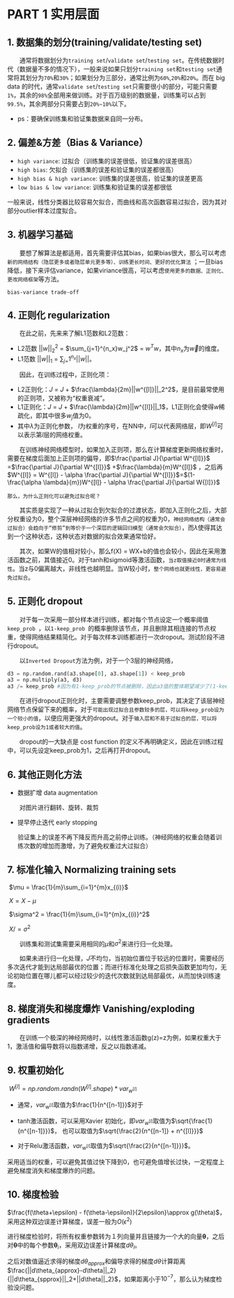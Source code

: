 # PART 1 实用层面

## 1. 数据集的划分(training/validate/testing set)

　　通常将数据划分为`training set`/`validate set`/`testing set`。在传统数据时代（数据量不多的情况下），一般来说如果只划分`training set`和`testing set`通常将其划分为`70%`和`30%`；如果划分为三部分，通常比例为`60%`,`20%`和`20%`。而在 big data 的时代，通常`validate set`/`testing set`只需要很小的部分，可能只需要`1%`，其余的`98%`全部用来做训练。对于百万级别的数据量，训练集可以占到`99.5%`，其余两部分只需要占到`20%~10%`以下。

- ps：要确保训练集和验证集数据来自同一分布。

## 2. 偏差&方差（Bias & Variance）
- `high variance`: 过拟合（训练集的误差很低，验证集的误差很高）
- `high bias`: 欠拟合（训练集的误差和验证集的误差都很高）
- `high bias & high variance`: 训练集的误差很高，验证集的误差更高
- `low bias & low variance`: 训练集和验证集的误差都很低

一般来说，线性分类器比较容易欠拟合，而曲线和高次函数容易过拟合，因为其对部分outlier样本过度拟合。

## 3. 机器学习基础

　　要想了解算法是都适用，首先需要评估其bias，如果bias很大，那么可以考虑`新的网络结构（隐层更多或者隐层单元更多等）、训练更长时间、更好的优化算法` ；一旦bias降低，接下来评估variance，如果viriance很高，可以考虑`使用更多的数据、正则化、更改网络框架`等方法。

`bias-variance trade-off`

## 4. 正则化 regularization

　　在此之前，先来来了解L1范数和L2范数：

- L2范数 $||w||_2^2$ = $\sum_{j=1}^{n_x}w_j^2$ = $w^{T}w$，其中$n_x$为$\vec{w}$的维度。
- L1范数 $||w||_{1}$ = $\sum_{j=}1^{n_x}||w||$。

　　因此，在训练过程中，正则化项：

- L2正则化：$J$ = $J$ + $\frac{\lambda}{2m}||w^{[l]}||_2^2$，是目前最常使用的正则项，又被称为“权重衰减”。
- L1正则化：$J$ = $J$ + $\frac{\lambda}{2m}||w^{[l]}||_1$，L1正则化会使得$w$稀疏化，即其中很多$w_j$值为0。
- 其中$\lambda$为正则化参数， $l$为权重的序号，在NN中，$l$可以代表网络层，即$W^{[l]}$可以表示第$l$层的网络权重。

　　在训练神经网络模型时，如果加入正则项，那么在计算梯度更新网络权重时，需要在梯度后面加上正则项的偏导，即$\frac{\partial J}{\partial W^{[l]}}$ =$\frac{\partial J}{\partial W^{[l]}}$ +$\frac{\lambda}{m}W^{[l]}$ ，之后再$W^{[l]} = W^{[l]} - \alpha \frac{\partial J}{\partial W^{[l]}}$=$(1-\frac{\alpha \lambda}{m})W^{[l]} - \alpha \frac{\partial J}{\partial W{[l]}}$

`那么，为什么正则化可以避免过拟合呢？`

　　其实质是实现了一种从过拟合到欠拟合的过渡状态，即加入正则化之后，大部分权重设为0，整个深层神经网络的许多节点之间的权重为0，`神经网络结构（通常会过拟合）会趋向于“修剪”到等价于一个深层的逻辑回归模型（通常会欠拟合）`，而$\lambda$使得其达到一个这种状态，这种状态对数据的拟合效果通常恰好。

　　其次，如果Ｗ的值相对较小，那么f(X) = WX+b的值也会较小，因此在采用激活函数之前，其值接近0。对于tanh和sigmoid等激活函数，`当z取值接近0时通常为线性`。当z与0偏离越大，非线性也越明显。当W较小时，`整个网络也就更线性，更容易避免过拟合`。

## 5. 正则化 dropout

　　对于每一次采用一部分样本进行训练，都对每个节点设定一个概率阈值`keep_prob `，以`1-keep_prob `的概率删除该节点，并且删除其相连接的节点权重，使得网络结果精简化。对于每次样本训练都进行一次dropout。测试阶段不进行dropout。

　　以`Inverted Dropout`方法为例，对于一个3层的神经网络，

```python
d3 = np.random.rand(a3.shape[0], a3.shape[1]) < keep_prob
a3 = np.multiply(a3, d3)
a3 /= keep_prob	#因为有1-keep_prob的节点被删除，因此a3值的整体期望减少了(1-keep_prob)，因此需要除以keep_prob使得a4的期望不变。
```

　　在进行dropout正则化时，主要需要调整参数keep_prob，其决定了该层神经网络节点保留下来的概率，对于`可能出现过拟合且参数较多的层，可以将keep_prob设为一个较小的值`，以便应用更强大的dropout。对于`输入层和不易于过拟合的层，可以将keep_prob设为1或者较大的值`。

　　dropout的一大缺点是 cost function 的定义不再明确定义，因此在训练过程中，可以先设定keep_prob为1，之后再打开dropout。

## 6. 其他正则化方法

- 数据扩增 data augmentation

  ​	对图片进行翻转、旋转、裁剪

- 提早停止迭代 early stopping

  ​	验证集上的误差不再下降反而升高之前停止训练。（神经网络的权重会随着训练次数的增加而激增，为了避免权重过大过拟合）

## 7. 标准化输入 Normalizing training sets

​	$\mu = \frac{1}{m}\sum_{i=1}^{m}x_{(i)}$

​	$X = X-\mu$

​	$\sigma^2 = \frac{1}{m}\sum_{i=1}^{m}x_{(i)}^2$

​	$X /= \sigma^2$

　　训练集和测试集需要采用相同的$\mu$和$\sigma^2$来进行归一化处理。

　　如果未进行归一化处理，$J$不均匀，当初始位置位于较远的位置时，需要经历多次迭代才能到达局部最优的位置；而进行标准化处理之后损失函数更加均匀，无论初始位置在哪儿都可以经过较少的迭代次数就到达局部最优，从而加快训练速度。

## 8. 梯度消失和梯度爆炸 Vanishing/exploding gradients

　　在训练一个极深的神经网络时，以线性激活函数g(z)=z为例，如果权重大于1，激活值和偏导数将以指数递增，反之以指数递减。

## 9. 权重初始化

​		$W^{[l]} = np.random.randn(W^{[l]}.shape)*var_{w^{[l]}}$

- 通常，$var_{w^{[l]}}$取值为$\frac{1}{n^{[n-1]}}$对于


- tanh激活函数，可以采用Xavier 初始化，即$var_{w^{[l]}}$取值为$\sqrt{\frac{1}{n^{[n-1]}}}$， 也可以取值为$\sqrt{\frac{2}{n^{[n-1]} + n^{[l]}}}$


- 对于Relu激活函数，$var_{w^{[l]}}$取值为$\sqrt{\frac{2}{n^{[n-1]}}}$。


采用适当的权重，可以避免其值过快下降到0，也可避免值增长过快，一定程度上避免梯度消失和梯度爆炸的问题。

## 10. 梯度检验

$\frac{f(\theta+\epsilon) - f(\theta-\epsilon)}{2\epsilon}\approx g(\theta)$，采用这种双边误差计算梯度，误差一般为$O(\epsilon^2)$

进行梯度检验时，将所有权重参数转为１列向量并且链接为一个大的向量$\mathbf{\theta}$，之后对$\mathbf{\theta}$中的每个参数$\mathbf{\theta}_i$，采用双边误差计算梯度$d\theta_i$。

之后对数值逼近求得的梯度$d\theta_{approx}$和偏导求得的梯度$d\theta$计算距离 $\frac{||d\theta_{approx}-d\theta||_2}{||d\theta_{spprox}||_2+||d\theta||_2}$，如果距离小于$10^{-7}$，那么认为梯度检验没问题。


